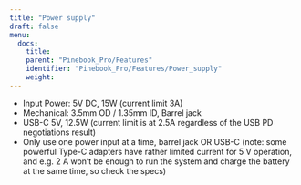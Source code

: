 ```yaml
---
title: "Power supply"
draft: false
menu:
  docs:
    title:
    parent: "Pinebook_Pro/Features"
    identifier: "Pinebook_Pro/Features/Power_supply"
    weight:
---
```


* Input Power: 5V DC, 15W (current limit 3A)
* Mechanical: 3.5mm OD / 1.35mm ID, Barrel jack
* USB-C 5V, 12.5W (current limit is at 2.5A regardless of the USB PD negotiations result)
* Only use one power input at a time, barrel jack OR USB-C (note: some powerful Type-C adapters have rather limited current for 5 V operation, and e.g. 2 A won’t be enough to run the system and charge the battery at the same time, so check the specs)
